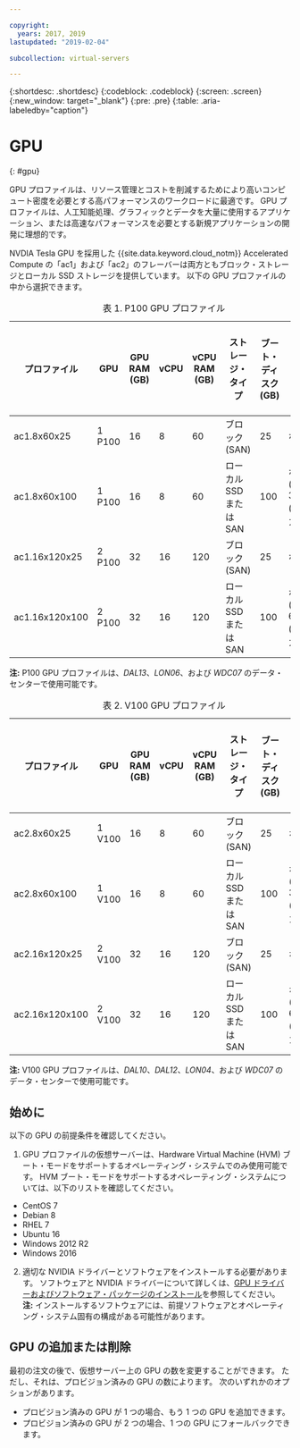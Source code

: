 ```yaml
---

copyright:
  years: 2017, 2019
lastupdated: "2019-02-04"

subcollection: virtual-servers

---
```


{:shortdesc: .shortdesc}
{:codeblock: .codeblock}
{:screen: .screen}
{:new_window: target="_blank"}
{:pre: .pre}
{:table: .aria-labeledby="caption"}

# GPU
{: #gpu}

GPU プロファイルは、リソース管理とコストを削減するためにより高いコンピュート密度を必要とする高パフォーマンスのワークロードに最適です。 GPU プロファイルは、人工知能処理、グラフィックとデータを大量に使用するアプリケーション、または高速なパフォーマンスを必要とする新規アプリケーションの開発に理想的です。

NVDIA Tesla GPU を採用した {{site.data.keyword.cloud_notm}} Accelerated Compute の「ac1」および「ac2」のフレーバーは両方ともブロック・ストレージとローカル SSD ストレージを提供しています。 以下の GPU プロファイルの中から選択できます。  

  <table>
<CAPTION>表 1. P100 GPU プロファイル</CAPTION>
<THEAD>
<TR>
<th>プロファイル</th>
<th>GPU</th>
<th>GPU RAM (GB)</th>
<th>vCPU</th>
<th>vCPU RAM (GB)</th>
<th>ストレージ・タイプ</th>
<th>ブート・ディスク (GB)</th>
<th>2 次ディスク (2 および 3) (GB)</th>
</TR>
</THEAD>
<TBODY>
<tr>
<td>ac1.8x60x25</td>
<td>1 P100</td>
<td>16</td>
<td>8</td>
<td>60</td>
<td>ブロック (SAN)</td>
<td>25</td>
<td>なし</td>
</tr>
<tr>
<td>ac1.8x60x100</td>
<td>1 P100</td>
<td>16</td>
<td>8</td>
<td>60</td>
<td>ローカル SSD または SAN</td>
<td>100</td>
<td>なし (SAN)<br>300 (ローカル)</td>
</tr>
<tr>
<td>ac1.16x120x25</td>
<td>2 P100</td>
<td>32</td>
<td>16</td>
<td>120</td>
<td>ブロック (SAN)</td>
<td>25</td>
<td>なし</td>
</tr>
<tr>
<td>ac1.16x120x100</td>
<td>2 P100</td>
<td>32</td>
<td>16</td>
<td>120</td>
<td>ローカル SSD または SAN</td>
<td>100</td>
<td>なし (SAN)<br>600 (ローカル)</td></tr>

</TBODY>
</table>

**注:** P100 GPU プロファイルは、_DAL13_、_LON06_、および _WDC07_ のデータ・センターで使用可能です。

<table>
<CAPTION>表 2. V100 GPU プロファイル</CAPTION>
<THEAD>
<TR>
<th>プロファイル</th>
<th>GPU</th>
<th>GPU RAM (GB)</th>
<th>vCPU</th>
<th>vCPU RAM (GB)</th>
<th>ストレージ・タイプ</th>
<th>ブート・ディスク (GB)</th>
<th>2 次ディスク (2 および 3) (GB)</th>
</TR>
</THEAD>
<TBODY>
<tr>
<td>ac2.8x60x25</td>
<td>1 V100</td>
<td>16</td>
<td>8</td>
<td>60</td>
<td>ブロック (SAN)</td>
<td>25</td>
<td>なし</td>
</tr>
<tr>
<td>ac2.8x60x100</td>
<td>1 V100</td>
<td>16</td>
<td>8</td>
<td>60</td>
<td>ローカル SSD または SAN</td>
<td>100</td>
<td>なし (SAN)<br>300 (ローカル)</td>
</tr>
<tr>
<td>ac2.16x120x25</td>
<td>2 V100</td>
<td>32</td>
<td>16</td>
<td>120</td>
<td>ブロック (SAN)</td>
<td>25</td>
<td>なし</td>
</tr>
<tr>
<td>ac2.16x120x100</td>
<td>2 V100</td>
<td>32</td>
<td>16</td>
<td>120</td>
<td>ローカル SSD または SAN</td>
<td>100</td>
<td>なし (SAN)<br>600 (ローカル)</td></tr>

</TBODY>
</table>

**注:** V100 GPU プロファイルは、_DAL10_、_DAL12_、_LON04_、および _WDC07_ のデータ・センターで使用可能です。


## 始めに
以下の GPU の前提条件を確認してください。

1. GPU プロファイルの仮想サーバーは、Hardware Virtual Machine (HVM) ブート・モードをサポートするオペレーティング・システムでのみ使用可能です。 HVM ブート・モードをサポートするオペレーティング・システムについては、以下のリストを確認してください。  
  - CentOS 7
  - Debian 8
  - RHEL 7
  - Ubuntu 16
  - Windows 2012 R2
  - Windows 2016

2. 適切な NVIDIA ドライバーとソフトウェアをインストールする必要があります。 ソフトウェアと NVIDIA ドライバーについて詳しくは、[GPU ドライバーおよびソフトウェア・パッケージのインストール](/docs/vsi?topic=virtual-servers-installing-gpu-drivers-and-software-packages)を参照してください。  
**注:** インストールするソフトウェアには、前提ソフトウェアとオペレーティング・システム固有の構成がある可能性があります。

## GPU の追加または削除
最初の注文の後で、仮想サーバー上の GPU の数を変更することができます。 ただし、それは、プロビジョン済みの GPU の数によります。 次のいずれかのオプションがあります。

- プロビジョン済みの GPU が 1 つの場合、もう 1 つの GPU を追加できます。
- プロビジョン済みの GPU が 2 つの場合、1 つの GPU にフォールバックできます。
